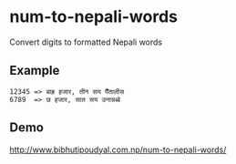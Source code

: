 # num-to-nepali-words
Convert digits to formatted Nepali words

## Example
```
12345 => बाह्र हजार, तीन सय पैँतालीस
6789  => छ हजार, सात सय उनान्नब्बे
```

## Demo
http://www.bibhutipoudyal.com.np/num-to-nepali-words/

